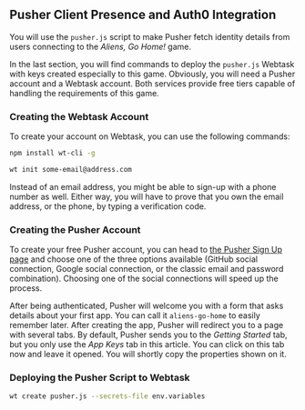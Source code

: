 ## Pusher Client Presence and Auth0 Integration

You will use the `pusher.js` script to make Pusher fetch identity details from users connecting to the *Aliens, Go Home!* game.

In the last section, you will find commands to deploy the `pusher.js` Webtask with keys created especially to this game. Obviously, you will need a Pusher account and a Webtask account. Both services provide free tiers capable of handling the requirements of this game.

### Creating the Webtask Account

To create your account on Webtask, you can use the following commands:

```bash
npm install wt-cli -g

wt init some-email@address.com
```

Instead of an email address, you might be able to sign-up with a phone number as well. Either way, you will have to prove that you own the email address, or the phone, by typing a verification code.

### Creating the Pusher Account

To create your free Pusher account, you can head to [the Pusher Sign Up page](https://pusher.com/signup) and choose one of the three options available (GitHub social connection, Google social connection, or the classic email and password combination). Choosing one of the social connections will speed up the process.

After being authenticated, Pusher will welcome you with a form that asks details about your first app. You can call it `aliens-go-home` to easily remember later. After creating the app, Pusher will redirect you to a page with several tabs. By default, Pusher sends you to the *Getting Started* tab, but you only use the *App Keys* tab in this article. You can click on this tab now and leave it opened. You will shortly copy the properties shown on it.

### Deploying the Pusher Script to Webtask

```bash
wt create pusher.js --secrets-file env.variables
```

